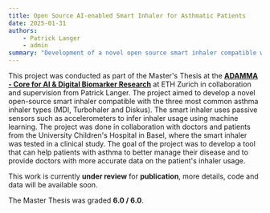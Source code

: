 ```yaml
---
title: Open Source AI-enabled Smart Inhaler for Asthmatic Patients
date: 2025-01-31
authors:
    - Patrick Langer
    - admin
summary: "Development of a novel open source smart inhaler compatible with the three most common asthma inhaler types. Using passive sensors such as accelerometers to infer inhaler usage using machine learning. Grade: 6.0 / 6.0"
---
```


This project was conducted as part of the Master's Thesis at the [**ADAMMA - Core for AI & Digital Biomarker Research**](https://adamma.ethz.ch/) at ETH Zurich in collaboration and supervision from Patrick Langer. The project aimed to develop a novel open-source smart inhaler compatible with the three most common asthma inhaler types (MDI, Turbohaler and Diskus). The smart inhaler uses passive sensors such as accelerometers to infer inhaler usage using machine learning. The project was done in collaboration with doctors and patients from the University Children's Hospital in Basel, where the smart inhaler was tested in a clinical study. The goal of the project was to develop a tool that can help patients with asthma to better manage their disease and to provide doctors with more accurate data on the patient's inhaler usage.

This work is currently **under review** for **publication**, more details, code and data will be available soon.

The Master Thesis was graded **6.0 / 6.0**.